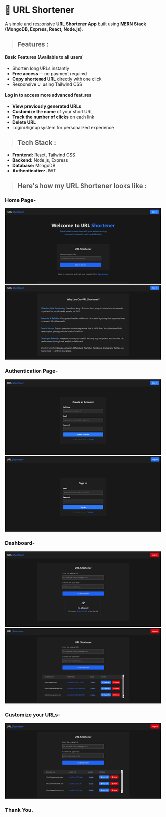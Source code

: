 

# 🔗 URL Shortener

A simple and responsive **URL Shortener App** built using **MERN Stack (MongoDB, Express, React, Node.js)**.



> ## Features :

#### Basic Features (Available to all users)
- Shorten long URLs instantly  
- **Free access** — no payment required  
- **Copy shortened URL** directly with one click   
- Responsive UI using Tailwind CSS  

#### Log in to access more advanced features
- **View previously generated URLs**  
- **Customize the name** of your short URL  
- **Track the number of clicks** on each link  
- **Delete URL**   
- Login/Signup system for personalized experience 


> ##  Tech Stack :

- **Frontend:** React, Tailwind CSS  
- **Backend:** Node.js, Express  
- **Database:** MongoDB  
- **Authentication:** JWT  


> ## Here's how my URL Shortener looks like :

### Home Page-
![Homepage](./images/homepage1.png)
![Homepage](./images/homepage2.png)

### Authentication Page-
![Signuppage](./images/signup.png)
![Signinpage](./images/signin.png)

### Dashboard-
![Dashboardpage](./images/dashboard1.png)
![Dashboardpage](./images/dashboard2.png)

### Customize your URLs-
![Dashboardpage](./images/dashboard3.png)

### Thank You.